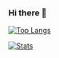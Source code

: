 ### Hi there 👋

<!--
**johanremilien/johanremilien** is a ✨ _special_ ✨ repository because its `README.md` (this file) appears on your GitHub profile.

Here are some ideas to get you started:

- 🔭 I’m currently working on ...
- 🌱 I’m currently learning ...
- 👯 I’m looking to collaborate on ...
- 🤔 I’m looking for help with ...
- 💬 Ask me about ...
- 📫 How to reach me: ...
- 😄 Pronouns: ...
- ⚡ Fun fact: ...
-->

[![Top Langs](https://github-readme-stats.vercel.app/api/top-langs/?username=johanremilien&layout=compact&theme=graywhite)](https://github.com/johanremilien)

[![Stats](https://github-readme-stats-one-bice.vercel.app/api?username=johanremilien&show_icons=true&include_all_commits=true&count_private=true&role=ORGANIZATION_MEMBER,COLLABORATOR&theme=graywhite)](https://github.com/johanremilien)
